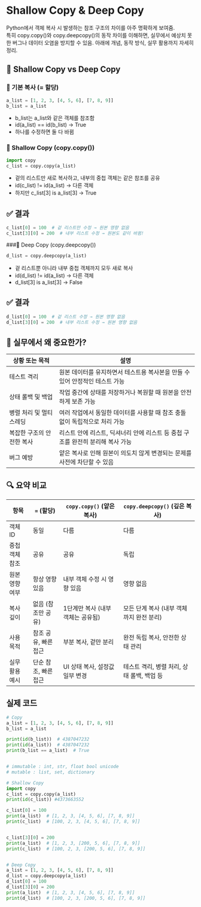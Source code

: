 # Shallow Copy & Deep Copy

Python에서 객체 복사 시 발생하는 참조 구조의 차이를 아주 명확하게 보여줌.  
특히 copy.copy()와 copy.deepcopy()의 동작 차이를 이해하면, 실무에서 예상치 못한 버그나 데이터 오염을 방지할 수 있음. 
아래에 개념, 동작 방식, 실무 활용까지 자세히 정리.

## 🧠 Shallow Copy vs Deep Copy
### 🔹 기본 복사 (= 할당)
```python
a_list = [1, 2, 3, [4, 5, 6], [7, 8, 9]]
b_list = a_list
```

- b_list는 a_list와 같은 객체를 참조함
- id(a_list) == id(b_list) → True
- 하나를 수정하면 둘 다 바뀜

### 🔹 Shallow Copy (copy.copy())
```python
import copy
c_list = copy.copy(a_list)
```

- 겉의 리스트만 새로 복사하고, 내부의 중첩 객체는 같은 참조를 공유
- id(c_list) != id(a_list) → 다른 객체
- 하지만 c_list[3] is a_list[3] → True
## ✅ 결과
```python
c_list[0] = 100  # 겉 리스트만 수정 → 원본 영향 없음
c_list[3][0] = 200  # 내부 리스트 수정 → 원본도 같이 바뀜!
```

###🔹 Deep Copy (copy.deepcopy())
```python
d_list = copy.deepcopy(a_list)
```

- 겉 리스트뿐 아니라 내부 중첩 객체까지 모두 새로 복사
- id(d_list) != id(a_list) → 다른 객체
- d_list[3] is a_list[3] → False

## ✅ 결과
```python
d_list[0] = 100  # 겉 리스트 수정 → 원본 영향 없음
d_list[3][0] = 200  # 내부 리스트 수정 → 원본 영향 없음
```


## 📌 실무에서 왜 중요한가?

| 상황 또는 목적             | 설명                                                                 |
|----------------------------|----------------------------------------------------------------------|
| 테스트 격리                 | 원본 데이터를 유지하면서 테스트용 복사본을 만들 수 있어 안정적인 테스트 가능     |
| 상태 롤백 및 백업           | 작업 중간에 상태를 저장하거나 복원할 때 원본을 안전하게 보존 가능               |
| 병렬 처리 및 멀티스레딩     | 여러 작업에서 동일한 데이터를 사용할 때 참조 충돌 없이 독립적으로 처리 가능       |
| 복잡한 구조의 안전한 복사   | 리스트 안에 리스트, 딕셔너리 안에 리스트 등 중첩 구조를 완전히 분리해 복사 가능     |
| 버그 예방                   | 얕은 복사로 인해 원본이 의도치 않게 변경되는 문제를 사전에 차단할 수 있음         |



## 🔍 요약 비교

| 항목               | `=` (할당)                          | `copy.copy()` (얕은 복사)               | `copy.deepcopy()` (깊은 복사)             |
|--------------------|--------------------------------------|------------------------------------------|--------------------------------------------|
| 객체 ID            | 동일                                 | 다름                                       | 다름                                         |
| 중첩 객체 참조      | 공유                                 | 공유                                       | 독립                                         |
| 원본 영향 여부      | 항상 영향 있음                        | 내부 객체 수정 시 영향 있음                  | 영향 없음                                    |
| 복사 깊이           | 없음 (참조만 공유)                   | 1단계만 복사 (내부 객체는 공유됨)            | 모든 단계 복사 (내부 객체까지 완전 분리)       |
| 사용 목적           | 참조 공유, 빠른 접근                  | 부분 복사, 겉만 분리                        | 완전 독립 복사, 안전한 상태 관리              |
| 실무 활용 예시       | 단순 참조, 빠른 접근                  | UI 상태 복사, 설정값 일부 변경               | 테스트 격리, 병렬 처리, 상태 롤백, 백업 등      |

## 실제 코드

```python
# Copy
a_list = [1, 2, 3, [4, 5, 6], [7, 8, 9]]
b_list = a_list

print(id(b_list))  # 4387047232
print(id(a_list))  # 4387047232
print(b_list == a_list)  # True


# immutable : int, str, float bool unicode
# mutable : list, set, dictionary

# Shallow Copy
import copy
c_list = copy.copy(a_list)
print(id(c_list)) #4373663552

c_list[0] = 100
print(a_list)  # [1, 2, 3, [4, 5, 6], [7, 8, 9]]
print(c_list)  # [100, 2, 3, [4, 5, 6], [7, 8, 9]]


c_list[3][0] = 200
print(a_list)  # [1, 2, 3, [200, 5, 6], [7, 8, 9]]
print(c_list)  # [100, 2, 3, [200, 5, 6], [7, 8, 9]]


# Deep Copy
a_list = [1, 2, 3, [4, 5, 6], [7, 8, 9]]
d_list = copy.deepcopy(a_list)
d_list[0] = 100
d_list[3][0] = 200
print(a_list)  # [1, 2, 3, [4, 5, 6], [7, 8, 9]]
print(d_list)  # [100, 2, 3, [200, 5, 6], [7, 8, 9]]
```

